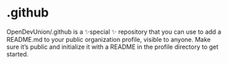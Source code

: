 # .github
OpenDevUnion/.github is a ✨special ✨ repository that you can use to add a README.md to your public organization profile, visible to anyone. Make sure it’s public and initialize it with a README in the profile directory to get started.
